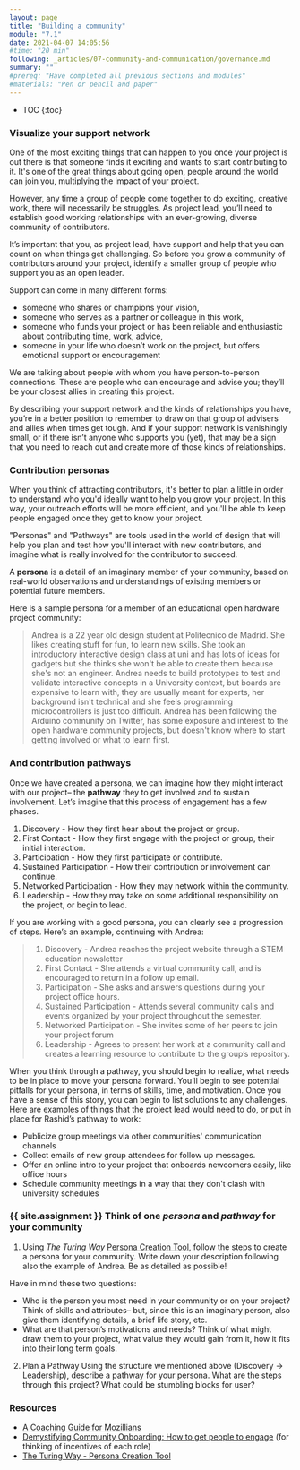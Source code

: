 ```yaml
---
layout: page
title: "Building a community"
module: "7.1"
date: 2021-04-07 14:05:56
#time: "20 min"
following: _articles/07-community-and-communication/governance.md
summary: ""
#prereq: "Have completed all previous sections and modules"
#materials: "Pen or pencil and paper"
---
```



* TOC
{:toc}


### Visualize your support network

One of the most exciting things that can happen to you once your project is out there is that someone finds it exciting and wants to start contributing to it. It's one of the great things about going open, people around the world can join you, multiplying the impact of your project.

However, any time a group of people come together to do exciting, creative work, there will necessarily be struggles. As project lead, you’ll need to establish good working relationships with an ever-growing, diverse community of contributors. 

It’s important that you, as project lead, have support and help that you can count on when things get challenging. So before you grow a community of contributors around your project, identify a smaller group of people who support you as an open leader.

Support can come in many different forms:

- someone who shares or champions your vision, 
- someone who serves as a partner or colleague in this work, 
- someone who funds your project or has been reliable and enthusiastic about contributing time, work, advice,
- someone in your life who doesn’t work on the project, but offers emotional support or encouragement

We are talking about people with whom you have person-to-person connections. These are people who can encourage and advise you; they’ll be your closest allies in creating this project.

By describing your support network and the kinds of relationships you have, you’re in a better position to remember to draw on that group of advisers and allies when times get tough. And if your support network is vanishingly small, or if there isn’t anyone who supports you (yet), that may be a sign that you need to reach out and create more of those kinds of relationships.


### Contribution personas

When you think of attracting contributors, it's better to plan a little in order to understand who you'd ideally want to help you grow your project. In this way, your outreach efforts will be more efficient, and you'll be able to keep people engaged once they get to know your project.

"Personas" and "Pathways" are tools used in the world of design that will help you plan and test how you'll interact with new contributors, and imagine what is really involved for the contributor to succeed.

A **persona** is a detail of an imaginary member of your community, based on real-world observations and understandings of existing members or potential future members. 

Here is a sample persona for a member of an educational open hardware project community:

>Andrea is a 22 year old design student at Politecnico de Madrid. She likes creating stuff for fun, to learn new skills. She took an introductory interactive design class at uni and has lots of ideas for gadgets but she thinks she won't be able to create them because she's not an engineer. Andrea needs to build prototypes to test and validate interactive concepts in a University context, but boards are expensive to learn with, they are usually meant for experts, her background isn't technical and she feels programming microcontrollers is just too difficult. Andrea has been following the Arduino community on Twitter, has some exposure and interest to the open hardware community projects, but doesn't know where to start getting involved or what to learn first. 


### And contribution pathways

Once we have created a persona, we can imagine how they might interact with our project– the **pathway** they to get involved and to sustain involvement. Let’s imagine that this process of engagement has a few phases.

1. Discovery - How they first hear about the project or group.
2. First Contact - How they first engage with the project or group, their initial interaction.
3. Participation - How they first participate or contribute.
4. Sustained Participation - How their contribution or involvement can continue.
5. Networked Participation - How they may network within the community.
6. Leadership - How they may take on some additional responsibility on the project, or begin to lead.

If you are working with a good persona, you can clearly see a progression of steps. Here’s an example, continuing with Andrea:

> 1. Discovery - Andrea reaches the project website through a STEM education newsletter
> 2. First Contact - She attends a virtual community call, and is encouraged to return in a follow up email.
> 3. Participation - She asks and answers questions during your project office hours.
> 4. Sustained Participation - Attends several community calls and events organized by your project throughout the semester.
> 5. Networked Participation - She invites some of her peers to join your project forum
> 6. Leadership - Agrees to present her work at a community call and creates a learning resource to contribute to the group’s repository.

When you think through a pathway, you should begin to realize, what needs to be in place to move your persona forward. You’ll begin to see potential pitfalls for your persona, in terms of skills, time, and motivation. Once you have a sense of this story, you can begin to list solutions to any challenges. Here are examples of things that the project lead would need to do, or put in place for Rashid’s pathway to work:

- Publicize group meetings via other communities' communication channels
- Collect emails of new group attendees for follow up messages.
- Offer an online intro to your project that onboards newcomers easily, like office hours
- Schedule community meetings in a way that they don't clash with university schedules


### {{ site.assignment }} Think of one *persona* and *pathway* for your community

1. Using *The Turing Way* [Persona Creation Tool](https://the-turing-way.netlify.app/project-design/persona/persona-creation.html), follow the steps to create a persona for your community. Write down your description following also the example of Andrea. Be as detailed as possible!

Have in mind these two questions:
- Who is the person you most need in your community or on your project? Think of skills and attributes– but, since this is an imaginary person, also give them identifying details, a brief life story, etc.
- What are that person’s motivations and needs? Think of what might draw them to your project, what value they would gain from it, how it fits into their long term goals.

2. Plan a Pathway Using the structure we mentioned above (Discovery → Leadership), describe a pathway for your persona. What are the steps through this project? What could be stumbling blocks for user?

### Resources
- [A Coaching Guide for Mozillians](https://mozilla.github.io/coaching_training/lessons/feedback.html)
- [Demystifying Community Onboarding: How to get people to engage](https://boldandopen.com/community-onboarding/) (for thinking of incentives of each role)
- [The Turing Way - Persona Creation Tool](https://the-turing-way.netlify.app/project-design/persona/persona-creation.html)
